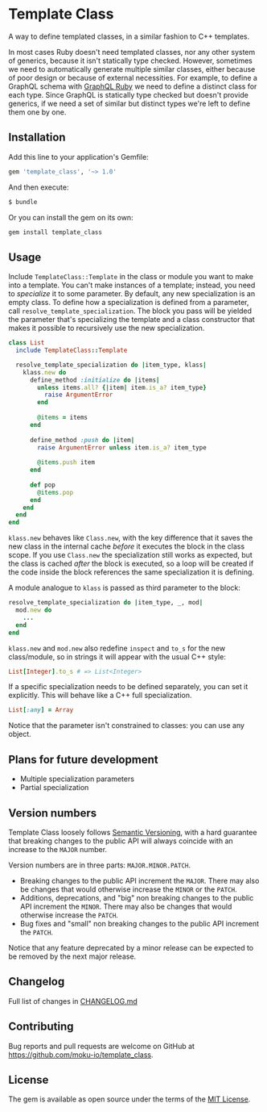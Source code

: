 # Template Class

A way to define templated classes, in a similar fashion to C++ templates.

In most cases Ruby doesn't need templated classes, nor any other system of generics, because it isn't statically type checked. However, sometimes we need to automatically generate multiple similar classes, either because of poor design or because of external necessities. For example, to define a GraphQL schema with [GraphQL Ruby](https://graphql-ruby.org/) we need to define a distinct class for each type. Since GraphQL is statically type checked but doesn't provide generics, if we need a set of similar but distinct types we're left to define them one by one.

## Installation

Add this line to your application's Gemfile:

```ruby
gem 'template_class', '~> 1.0'
```

And then execute:

```bash
$ bundle
```

Or you can install the gem on its own:

```bash
gem install template_class
```

## Usage

Include `TemplateClass::Template` in the class or module you want to make into a template. You can't make instances of a template; instead, you need to *specialize* it to some parameter. By default, any new specialization is an empty class. To define how a specialization is defined from a parameter, call `resolve_template_specialization`. The block you pass will be yielded the parameter that's specializing the template and a class constructor that makes it possible to recursively use the new specialization.

```ruby
class List
  include TemplateClass::Template

  resolve_template_specialization do |item_type, klass|
    klass.new do
      define_method :initialize do |items|
        unless items.all? {|item| item.is_a? item_type}
          raise ArgumentError
        end
        
        @items = items
      end
      
      define_method :push do |item|
        raise ArgumentError unless item.is_a? item_type
        
        @items.push item
      end
      
      def pop
        @items.pop
      end
    end
  end
end
```

`klass.new` behaves like `Class.new`, with the key difference that it saves the new class in the internal cache *before* it executes the block in the class scope. If you use `Class.new` the specialization still works as expected, but the class is cached *after* the block is executed, so a loop will be created if the code inside the block references the same specialization it is defining.

A module analogue to `klass` is passed as third parameter to the block:

```ruby
resolve_template_specialization do |item_type, _, mod|
  mod.new do
    ...
  end
end
```

`klass.new` and `mod.new` also redefine `inspect` and `to_s` for the new class/module, so in strings it will appear with the usual C++ style:

```ruby
List[Integer].to_s # => List<Integer>
```

If a specific specialization needs to be defined separately, you can set it explicitly. This will behave like a C++ full specialization.

```ruby
List[:any] = Array
```

Notice that the parameter isn't constrained to classes: you can use any object.

## Plans for future development

- Multiple specialization parameters
- Partial specialization

## Version numbers

Template Class loosely follows [Semantic Versioning](https://semver.org/), with a hard guarantee that breaking changes to the public API will always coincide with an increase to the `MAJOR` number.

Version numbers are in three parts: `MAJOR.MINOR.PATCH`.

- Breaking changes to the public API increment the `MAJOR`. There may also be changes that would otherwise increase the `MINOR` or the `PATCH`.
- Additions, deprecations, and "big" non breaking changes to the public API increment the `MINOR`. There may also be changes that would otherwise increase the `PATCH`.
- Bug fixes and "small" non breaking changes to the public API increment the `PATCH`.

Notice that any feature deprecated by a minor release can be expected to be removed by the next major release.

## Changelog

Full list of changes in [CHANGELOG.md](CHANGELOG.md)

## Contributing

Bug reports and pull requests are welcome on GitHub at https://github.com/moku-io/template_class.

## License

The gem is available as open source under the terms of the [MIT License](https://opensource.org/licenses/MIT).
